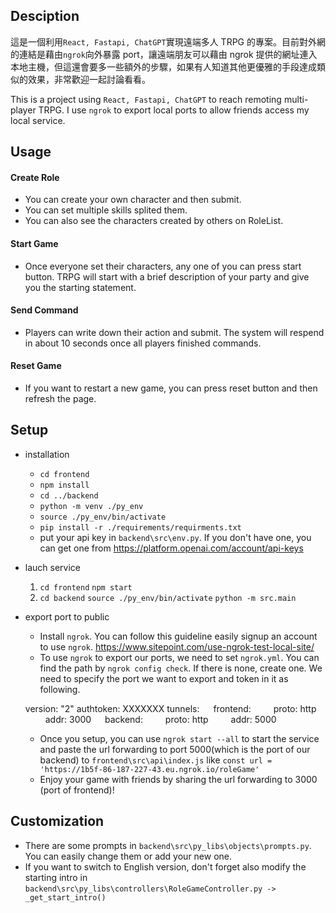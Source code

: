 ## Desciption

這是一個利用`React, Fastapi, ChatGPT`實現遠端多人 TRPG 的專案。目前對外網的連結是藉由`ngrok`向外暴露 port，讓遠端朋友可以藉由 ngrok 提供的網址連入本地主機，但這還會要多一些額外的步驟，如果有人知道其他更優雅的手段達成類似的效果，非常歡迎一起討論看看。

This is a project using `React, Fastapi, ChatGPT` to reach remoting multi-player TRPG. I use `ngrok` to export local ports to allow friends access my local service.

## Usage

#### Create Role

- You can create your own character and then submit.
- You can set multiple skills splited them.
- You can also see the characters created by others on RoleList.

#### Start Game

- Once everyone set their characters, any one of you can press start button. TRPG will start with a brief description of your party and give you the starting statement.

#### Send Command

- Players can write down their action and submit. The system will respend in about 10 seconds once all players finished commands.

#### Reset Game

- If you want to restart a new game, you can press reset button and then refresh the page.

## Setup

- installation
  - `cd frontend`
  - `npm install`
  - `cd ../backend`
  - `python -m venv ./py_env`
  - `source ./py_env/bin/activate`
  - `pip install -r ./requirements/requirments.txt`
  - put your api key in `backend\src\env.py`. If you don't have one, you can get one from https://platform.openai.com/account/api-keys
- lauch service
  1.  `cd frontend`
      `npm start`
  2.  `cd backend`
      `source ./py_env/bin/activate`
      `python -m src.main`
- export port to public

  - Install `ngrok`. You can follow this guideline easily signup an account to use `ngrok`. https://www.sitepoint.com/use-ngrok-test-local-site/
  - To use `ngrok` to export our ports, we need to set `ngrok.yml`. You can find the path by `ngrok config check`. If there is none, create one. We need to specify the port we want to export and token in it as following.

  version: "2"
  authtoken: XXXXXXX
  tunnels:
  &ensp;&ensp; frontend:
  &ensp;&ensp;&ensp;&ensp; proto: http
  &ensp;&ensp;&ensp;&ensp; addr: 3000
  &ensp;&ensp; backend:
  &ensp;&ensp;&ensp;&ensp; proto: http
  &ensp;&ensp;&ensp;&ensp; addr: 5000

  - Once you setup, you can use `ngrok start --all` to start the service and paste the url forwarding to port 5000(which is the port of our backend) to `frontend\src\api\index.js` like
    `const url = 'https://1b5f-86-187-227-43.eu.ngrok.io/roleGame'`
  - Enjoy your game with friends by sharing the url forwarding to 3000 (port of frontend)!

## Customization

- There are some prompts in `backend\src\py_libs\objects\prompts.py`. You can easily change them or add your new one.
- If you want to switch to English version, don't forget also modify the starting intro in `backend\src\py_libs\controllers\RoleGameController.py -> _get_start_intro()`
